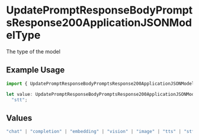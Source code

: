 # UpdatePromptResponseBodyPromptsResponse200ApplicationJSONModelType

The type of the model

## Example Usage

```typescript
import { UpdatePromptResponseBodyPromptsResponse200ApplicationJSONModelType } from "orq-poc-typescript-multi-env-version/models/operations";

let value: UpdatePromptResponseBodyPromptsResponse200ApplicationJSONModelType =
  "stt";
```

## Values

```typescript
"chat" | "completion" | "embedding" | "vision" | "image" | "tts" | "stt" | "rerank"
```